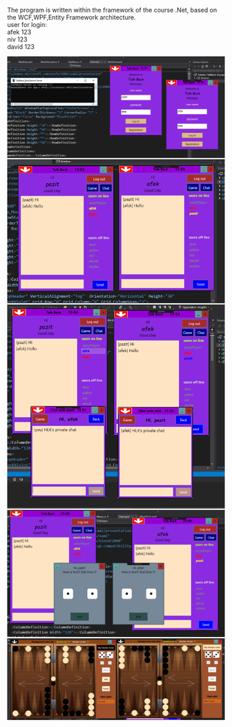 The program is written within the framework of the course .Net, based on the WCF,WPF,Entity Framework architecture.<br />
user for login:<br />
afek  123<br />
niv  123<br />
david 123 

![alt text](https://github.com/michaeltyur/TalkBack_Backgammon/blob/master/login.PNG)
![alt text](https://github.com/michaeltyur/TalkBack_Backgammon/blob/master/chat.PNG)
![alt text](https://github.com/michaeltyur/TalkBack_Backgammon/blob/master/private_chat.PNG)
![alt text](https://github.com/michaeltyur/TalkBack_Backgammon/blob/master/game1.PNG)
![alt text](https://github.com/michaeltyur/TalkBack_Backgammon/blob/master/game2.PNG)
 
